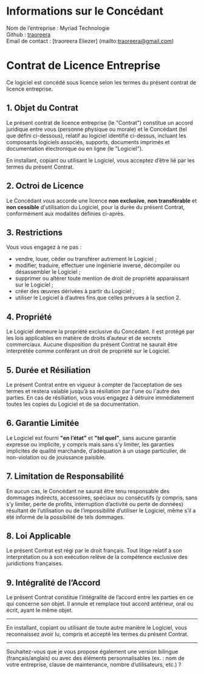 # **Informations sur le Concédant**
Nom de l’entreprise : Myriad Technologie<br>
Github  : [traoreera](https://github.com/traoreera) <br>
Email de contact : [traoreera Eliezer] (mailto:traoreera@gmail.com)

# **Contrat de Licence Entreprise**

Ce logiciel est concédé sous licence selon les termes du présent contrat de licence entreprise.

## **1. Objet du Contrat**

Le présent contrat de licence entreprise (le "Contrat") constitue un accord juridique entre vous (personne physique ou morale) et le Concédant (tel que défini ci-dessous), relatif au logiciel identifié ci-dessus, incluant les composants logiciels associés, supports, documents imprimés et documentation électronique ou en ligne (le "Logiciel").

En installant, copiant ou utilisant le Logiciel, vous acceptez d’être lié par les termes du présent Contrat.

## **2. Octroi de Licence**

Le Concédant vous accorde une licence **non exclusive**, **non transférable** et **non cessible** d'utilisation du Logiciel, pour la durée du présent Contrat, conformément aux modalités définies ci-après.

## **3. Restrictions**

Vous vous engagez à ne pas :

* vendre, louer, céder ou transférer autrement le Logiciel ;
* modifier, traduire, effectuer une ingénierie inverse, décompiler ou désassembler le Logiciel ;
* supprimer ou altérer toute mention de droit de propriété apparaissant sur le Logiciel ;
* créer des œuvres dérivées à partir du Logiciel ;
* utiliser le Logiciel à d’autres fins que celles prévues à la section 2.

## **4. Propriété**

Le Logiciel demeure la propriété exclusive du Concédant. Il est protégé par les lois applicables en matière de droits d’auteur et de secrets commerciaux. Aucune disposition du présent Contrat ne saurait être interprétée comme conférant un droit de propriété sur le Logiciel.

## **5. Durée et Résiliation**

Le présent Contrat entre en vigueur à compter de l’acceptation de ses termes et restera valable jusqu’à sa résiliation par l'une ou l'autre des parties. En cas de résiliation, vous vous engagez à détruire immédiatement toutes les copies du Logiciel et de sa documentation.

## **6. Garantie Limitée**

Le Logiciel est fourni **"en l’état"** et **"tel quel"**, sans aucune garantie expresse ou implicite, y compris mais sans s’y limiter, les garanties implicites de qualité marchande, d’adéquation à un usage particulier, de non-violation ou de jouissance paisible.

## **7. Limitation de Responsabilité**

En aucun cas, le Concédant ne saurait être tenu responsable des dommages indirects, accessoires, spéciaux ou consécutifs (y compris, sans s’y limiter, perte de profits, interruption d’activité ou perte de données) résultant de l’utilisation ou de l’impossibilité d’utiliser le Logiciel, même s’il a été informé de la possibilité de tels dommages.

## **8. Loi Applicable**

Le présent Contrat est régi par le droit français. Tout litige relatif à son interprétation ou à son exécution relève de la compétence exclusive des juridictions françaises.

## **9. Intégralité de l’Accord**

Le présent Contrat constitue l’intégralité de l’accord entre les parties en ce qui concerne son objet. Il annule et remplace tout accord antérieur, oral ou écrit, ayant le même objet.

---

En installant, copiant ou utilisant de toute autre manière le Logiciel, vous reconnaissez avoir lu, compris et accepté les termes du présent Contrat.

---

Souhaitez-vous que je vous propose également une version bilingue (français/anglais) ou avec des éléments personnalisables (ex. : nom de votre entreprise, clause de maintenance, nombre d’utilisateurs, etc.) ?

